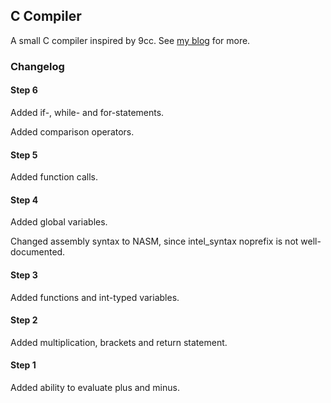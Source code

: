 ## C Compiler

A small C compiler inspired by 9cc.
See [my blog](https://aduhtkjm.wordpress.com/) for more.

### Changelog

#### Step 6
Added if-, while- and for-statements.

Added comparison operators.

#### Step 5
Added function calls.

#### Step 4
Added global variables.

Changed assembly syntax to NASM, since intel_syntax noprefix is not well-documented.

#### Step 3
Added functions and int-typed variables.

#### Step 2
Added multiplication, brackets and return statement.

#### Step 1
Added ability to evaluate plus and minus.